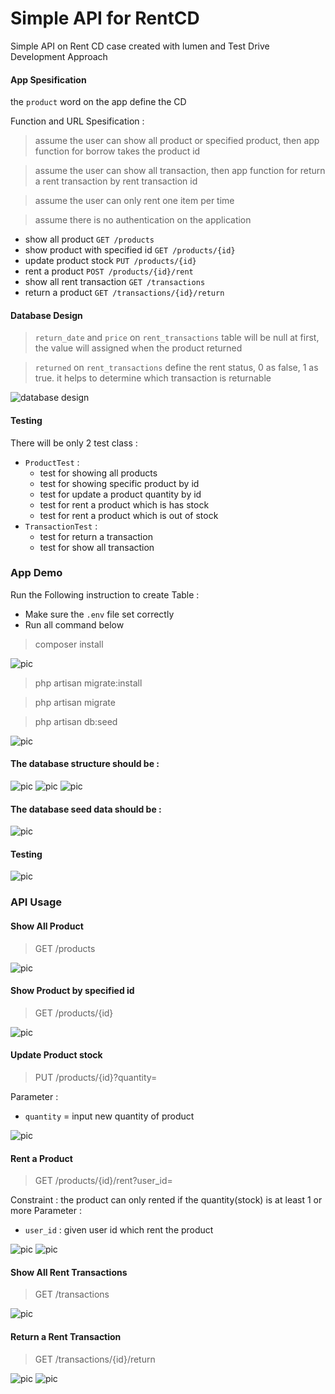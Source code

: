 # Simple API for RentCD 

Simple API on Rent CD case created with lumen and Test Drive Development Approach

#### App Spesification

the `product` word on the app define the CD

Function and URL Spesification :
> assume the user can show all product or specified product, then app function for borrow takes the product id

> assume the user can show all transaction, then app function for return a rent transaction by rent transaction id

> assume the user can only rent one item per time

> assume there is no authentication on the application

- show all product  `GET /products`
- show product with specified id  `GET /products/{id}`
- update product stock  `PUT /products/{id}`
- rent a product  `POST /products/{id}/rent`
- show all rent transaction `GET /transactions`
- return a product  `GET /transactions/{id}/return`

#### Database Design

> `return_date` and `price` on `rent_transactions` table will be null at first, the value will assigned when the product returned

> `returned` on `rent_transactions` define the rent status, 0 as false, 1 as true. it helps to determine which transaction is returnable

![database design](https://github.com/rizkysitohang3/rent_cd/raw/master/db.PNG)

#### Testing

There will be only 2 test class : 

- `ProductTest` :
  - test for showing all products 
  - test for showing specific product by id 
  - test for update a product quantity by id 
  - test for rent a product which is has stock
  - test for rent a product which is out of stock
- `TransactionTest` :
  - test for return a transaction
  - test for show all transaction
  
  
### App Demo 

Run the Following instruction to create Table :
- Make sure the `.env` file set correctly
- Run all command below

> composer install

![pic](https://github.com/rizkysitohang3/rent_cd/blob/master/assets/composer-install-pic.png)

>php artisan migrate:install

> php artisan migrate

> php artisan db:seed 

![pic](https://github.com/rizkysitohang3/rent_cd/blob/master/assets/creating%20database.png)

#### The database structure should be : 

![pic](https://github.com/rizkysitohang3/rent_cd/blob/master/assets/all%20tables.png)
![pic](https://github.com/rizkysitohang3/rent_cd/blob/master/assets/products%20and%20users%20table.png)
![pic](https://github.com/rizkysitohang3/rent_cd/blob/master/assets/rent%20transactions%20table.png)


#### The database seed data should be : 

![pic](https://github.com/rizkysitohang3/rent_cd/blob/master/assets/table%20data.png)

#### Testing

![pic](https://github.com/rizkysitohang3/rent_cd/blob/master/assets/all%20test%20passed.png)

### API Usage

#### Show All Product

> GET /products
  
![pic](https://github.com/rizkysitohang3/rent_cd/blob/master/assets/get-products.png)

#### Show Product by specified id

> GET /products/{id}

![pic](https://github.com/rizkysitohang3/rent_cd/blob/master/assets/get-product-by-id.png)

#### Update Product stock

> PUT /products/{id}?quantity=

Parameter : 
  - `quantity` = input new quantity of product 
  
![pic](https://github.com/rizkysitohang3/rent_cd/blob/master/assets/product-stock-update.png)
 
#### Rent a Product

> GET /products/{id}/rent?user_id=

Constraint : the product can only rented if the quantity(stock) is at least 1 or more
Parameter : 
  - `user_id` : given user id which rent the product

![pic](https://github.com/rizkysitohang3/rent_cd/blob/master/assets/rent-out-of-stock-product.png)
![pic](https://github.com/rizkysitohang3/rent_cd/blob/master/assets/rent-out-of-stock-product.png)

#### Show All Rent Transactions

> GET /transactions

![pic](https://github.com/rizkysitohang3/rent_cd/blob/master/assets/get-transactions.png)

#### Return a Rent Transaction

> GET /transactions/{id}/return

![pic](https://github.com/rizkysitohang3/rent_cd/blob/master/assets/return-success.png)
![pic](https://github.com/rizkysitohang3/rent_cd/blob/master/assets/return-transaction-failed.png)





